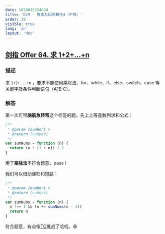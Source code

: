 ```yaml
---
date: 1650039324000
title: 'D19 - 搜索与回溯算法4（中等）'
order: 19
visible: true
lang: 'zh'
layout: 'doc'
---
```


## [剑指 Offer 64. 求 1+2+…+n](https://leetcode-cn.com/problems/qiu-12n-lcof/)

### 描述

求 `1+2+...+n` ，要求不能使用乘除法、for、while、if、else、switch、case 等关键字及条件判断语句（A?B:C）。

### 解答

第一次可带**脑筋急转弯**这个标签的题。先上上等差数列求和公式：

```javascript
/**
 * @param {number} n
 * @return {number}
 */
var sumNums = function (n) {
  return (n * (1 + n)) / 2
}
```

用了**乘除法**不符合题意，pass！

我们可以借助递归和短路：

```javascript
/**
 * @param {number} n
 * @return {number}
 */
var sumNums = function (n) {
  n !== 1 && (n += sumNums(n - 1))
  return n
}
```

符合题意，有点像[TC](/wrap/type_challenge/)挑战了哈哈。😆
